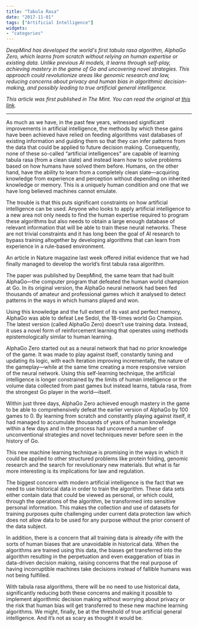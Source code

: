 ```yaml
---
title: "Tabula Rasa"
date: "2017-11-01"
tags: ["Artificial Intelligence"]
widgets: 
- "categories"
---
```


*DeepMind has developed the world's first tabula rasa algorithm, AlphaGo Zero, which learns from scratch without relying on human expertise or existing data. Unlike previous AI models, it learns through self-play, achieving mastery in the game of Go and uncovering novel strategies. This approach could revolutionize areas like genomic research and law, reducing concerns about privacy and human bias in algorithmic decision-making, and possibly leading to true artificial general intelligence.*
<!--more-->
*This article was first published in The Mint. You can read the original at [this link](https://www.livemint.com/Opinion/cJq5ll0kKI6xpJavwcY02O/Tabula-Rasa.html).*

---

As much as we have, in the past few years, witnessed significant improvements in artificial intelligence, the methods by which these gains have been achieved have relied on feeding algorithms vast databases of existing information and guiding them so that they can infer patterns from the data that could be applied to future decision making. Consequently, none of these so-called “artificial intelligences" are capable of learning tabula rasa (from a clean slate) and instead learn how to solve problems based on how humans have solved them before. Humans, on the other hand, have the ability to learn from a completely clean slate—acquiring knowledge from experience and perception without depending on inherited knowledge or memory. This is a uniquely human condition and one that we have long believed machines cannot emulate.

The trouble is that this puts significant constraints on how artificial intelligence can be used. Anyone who looks to apply artificial intelligence to a new area not only needs to find the human expertise required to program these algorithms but also needs to obtain a large enough database of relevant information that will be able to train these neural networks. These are not trivial constraints and it has long been the goal of AI research to bypass training altogether by developing algorithms that can learn from experience in a rule-based environment.

An article in Nature magazine last week offered initial evidence that we had finally managed to develop the world’s first tabula rasa algorithm.

The paper was published by DeepMind, the same team that had built AlphaGo—the computer program that defeated the human world champion at Go. In its original version, the AlphaGo neural network had been fed thousands of amateur and professional games which it analysed to detect patterns in the ways in which humans played and won.

Using this knowledge and the full extent of its vast and perfect memory, AlphaGo was able to defeat Lee Sedol, the 18-times world Go Champion. The latest version (called AlphaGo Zero) doesn’t use training data. Instead, it uses a novel form of reinforcement learning that operates using methods epistemologically similar to human learning.

AlphaGo Zero started out as a neural network that had no prior knowledge of the game. It was made to play against itself, constantly tuning and updating its logic, with each iteration improving incrementally, the nature of the gameplay—while at the same time creating a more responsive version of the neural network. Using this self-learning technique, the artificial intelligence is longer constrained by the limits of human intelligence or the volume data collected from past games but instead learns, tabula rasa, from the strongest Go player in the world—itself.

Within just three days, AlphaGo Zero achieved enough mastery in the game to be able to comprehensively defeat the earlier version of AlphaGo by 100 games to 0. By learning from scratch and constantly playing against itself, it had managed to accumulate thousands of years of human knowledge within a few days and in the process had uncovered a number of unconventional strategies and novel techniques never before seen in the history of Go.

This new machine learning technique is promising in the ways in which it could be applied to other structured problems like protein folding, genomic research and the search for revolutionary new materials. But what is far more interesting is its implications for law and regulation.

The biggest concern with modern artificial intelligence is the fact that we need to use historical data in order to train the algorithm. These data sets either contain data that could be viewed as personal, or which could, through the operations of the algorithm, be transformed into sensitive personal information. This makes the collection and use of datasets for training purposes quite challenging under current data protection law which does not allow data to be used for any purpose without the prior consent of the data subject.

In addition, there is a concern that all training data is already rife with the sorts of human biases that are unavoidable in historical data. When the algorithms are trained using this data, the biases get transferred into the algorithm resulting in the perpetuation and even exaggeration of bias in data-driven decision making, raising concerns that the real purpose of having incorruptible machines take decisions instead of fallible humans was not being fulfilled.

With tabula rasa algorithms, there will be no need to use historical data, significantly reducing both these concerns and making it possible to implement algorithmic decision making without worrying about privacy or the risk that human bias will get transferred to these new machine learning algorithms. We might, finally, be at the threshold of true artificial general intelligence. And it’s not as scary as thought it would be.

